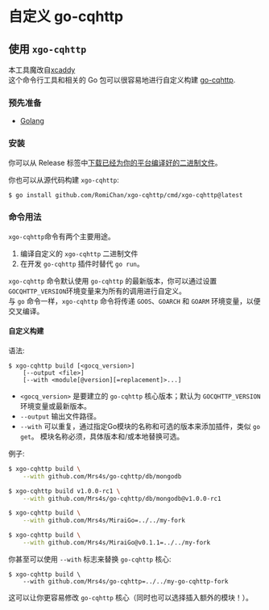 # 自定义 go-cqhttp

## 使用 `xgo-cqhttp`

本工具魔改自[xcaddy](https://github.com/caddyserver/xcaddy)   
这个命令行工具和相关的 Go 包可以很容易地进行自定义构建 [go-cqhttp](https://github.com/Mrs4s/go-cqhttp).

### 预先准备

- [Golang](https://golang.org/doc/install)

### 安装

你可以从 Release 标签中[下载已经为你的平台编译好的二进制文件](https://github.com/RomiChan/xgo-cqhttp/releases)。

你也可以从源代码构建 `xgo-cqhttp`:

```bash
$ go install github.com/RomiChan/xgo-cqhttp/cmd/xgo-cqhttp@latest
```

### 命令用法

`xgo-cqhttp`命令有两个主要用途。

1. 编译自定义的 `xgo-cqhttp` 二进制文件
2. 在开发 `go-cqhttp` 插件时替代 `go run`。

`xgo-cqhttp` 命令默认使用 `go-cqhttp` 的最新版本，你可以通过设置`GOCQHTTP_VERSION`环境变量来为所有的调用进行自定义。
\
与 `go` 命令一样，`xgo-cqhttp` 命令将传递 `GOOS`、`GOARCH` 和 `GOARM` 环境变量，以便交叉编译。


#### 自定义构建

语法:

```
$ xgo-cqhttp build [<gocq_version>]
    [--output <file>]
    [--with <module[@version][=replacement]>...]
```

- `<gocq_version>` 是要建立的 `go-cqhttp` 核心版本；默认为 `GOCQHTTP_VERSION` 环境变量或最新版本。
- `--output` 输出文件路径。
- `--with` 可以重复，通过指定Go模块的名称和可选的版本来添加插件，类似 `go get`。
    模块名称必须，具体版本和/或本地替换可选。

例子:

```bash
$ xgo-cqhttp build \
    --with github.com/Mrs4s/go-cqhttp/db/mongodb

$ xgo-cqhttp build v1.0.0-rc1 \
    --with github.com/Mrs4s/go-cqhttp/db/mongodb@v1.0.0-rc1

$ xgo-cqhttp build \
    --with github.com/Mrs4s/MiraiGo=../../my-fork

$ xgo-cqhttp build \
    --with github.com/Mrs4s/MiraiGo@v0.1.1=../../my-fork
```

你甚至可以使用 `--with` 标志来替换 `go-cqhttp` 核心:

```
$ xgo-cqhttp build \
    --with github.com/Mrs4s/go-cqhttp=../../my-go-cqhttp-fork
```

这可以让你更容易修改 `go-cqhttp` 核心（同时也可以选择插入额外的模块！）。
